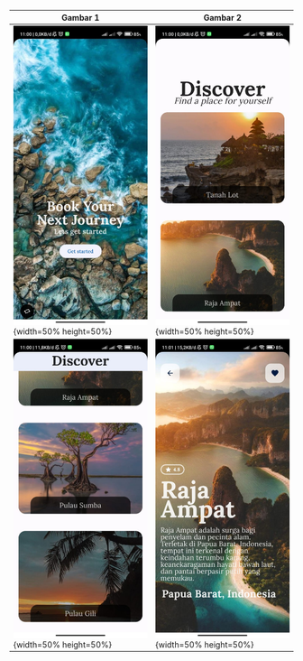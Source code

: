 | Gambar 1 | Gambar 2 |
|---|---|
| ![onboarding](screenshort/onboarding.jpg){width=50% height=50%} | ![home](screenshort/home.jpg){width=50% height=50%} |
| ![home2](screenshort/home2.jpg){width=50% height=50%} | ![detail](screenshort/detail.jpg){width=50% height=50%} |
